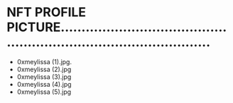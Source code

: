 # NFT PROFILE PICTURE.........................................................................................
- 0xmeylissa (1).jpg.
- 0xmeylissa (2).jpg
- 0xmeylissa (3).jpg
- 0xmeylissa (4).jpg
- 0xmeylissa (5).jpg
